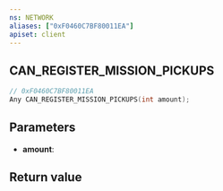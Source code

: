 ```yaml
---
ns: NETWORK
aliases: ["0xF0460C7BF80011EA"]
apiset: client
---
```

## CAN_REGISTER_MISSION_PICKUPS

```c
// 0xF0460C7BF80011EA
Any CAN_REGISTER_MISSION_PICKUPS(int amount);
```


## Parameters
* **amount**:

## Return value

